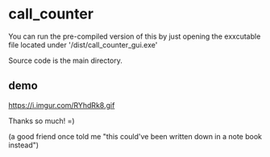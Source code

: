 ﻿# call_counter
You can run the pre-compiled version of this by just opening the exxcutable file located under '/dist/call_counter_gui.exe'

Source code is the main directory.

## demo
https://i.imgur.com/RYhdRk8.gif

Thanks so much! =)

(a good friend once told me "this could've been written down in a note book instead")
